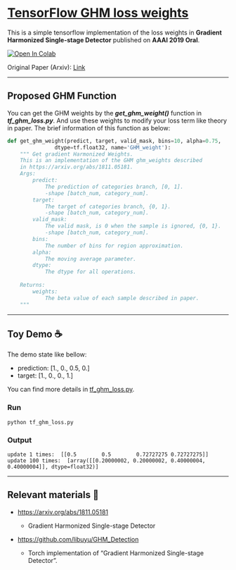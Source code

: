 # [TensorFlow GHM loss weights](https://github.com/peteryuX/tensorflow-GHM-loss)

This is a simple tensorflow implementation of the loss weights in **Gradient Harmonized Single-stage Detector** published on **AAAI 2019 Oral**.

[![Open In Colab](https://colab.research.google.com/assets/colab-badge.svg)](https://colab.research.google.com/github/peteryuX/tensorflow-GHM-loss/blob/master/notebooks/colab-github-demo.ipynb)

Original Paper (Arxiv): [Link](https://arxiv.org/abs/1811.05181)

****

## Proposed GHM Function

You can get the GHM weights by the ***get_ghm_weight()*** function in ***tf_ghm_loss.py***.
And use these weights to modify your loss term like theory in paper.
The brief information of this function as below:

```python
def get_ghm_weight(predict, target, valid_mask, bins=10, alpha=0.75,
               dtype=tf.float32, name='GHM_weight'):
    """ Get gradient Harmonized Weights.
    This is an implementation of the GHM ghm_weights described
    in https://arxiv.org/abs/1811.05181.
    Args:
        predict:
            The prediction of categories branch, [0, 1].
            -shape [batch_num, category_num].
        target:
            The target of categories branch, {0, 1}.
            -shape [batch_num, category_num].
        valid_mask:
            The valid mask, is 0 when the sample is ignored, {0, 1}.
            -shape [batch_num, category_num].
        bins:
            The number of bins for region approximation.
        alpha:
            The moving average parameter.
        dtype:
            The dtype for all operations.
    
    Returns:
        weights:
            The beta value of each sample described in paper.
    """
```

****

## Toy Demo :coffee:

The demo state like bellow:
- prediction: [1., 0., 0.5, 0.]
- target:     [1., 0., 0., 1.]

You can find more details in [tf_ghm_loss.py](https://github.com/peteryuX/tensorflow-GHM-loss/blob/master/tf_ghm_loss.py).

### Run
```
python tf_ghm_loss.py
```

### Output
```
update 1 times:  [[0.5        0.5        0.72727275 0.72727275]]
update 100 times:  [array([[0.20000002, 0.20000002, 0.40000004, 0.40000004]], dtype=float32)]
```

****

## Relevant materials :beer:

- https://arxiv.org/abs/1811.05181
    - Gradient Harmonized Single-stage Detector

- https://github.com/libuyu/GHM_Detection
    - Torch implementation of “Gradient Harmonized Single-stage Detector”.

